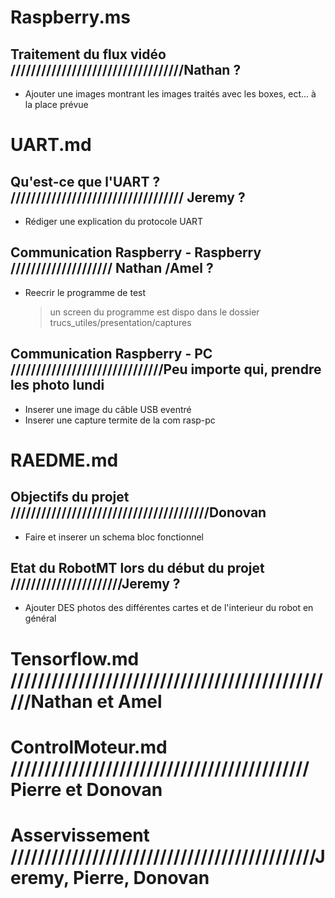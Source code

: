 # Raspberry.ms
## Traitement du flux vidéo //////////////////////////////////Nathan ?
- Ajouter une images montrant les images traités avec les boxes, ect... à la place prévue

# UART.md
## Qu'est-ce que l'UART ? ////////////////////////////////// Jeremy ?
- Rédiger une explication du protocole UART

## Communication Raspberry - Raspberry //////////////////// Nathan /Amel ?
- Reecrir le programme de test
	> un screen du programme est dispo dans le dossier trucs_utiles/presentation/captures

## Communication Raspberry - PC //////////////////////////////Peu importe qui, prendre les photo lundi
- Inserer une image du câble USB eventré
- Inserer une capture termite de la com rasp-pc

# RAEDME.md
## Objectifs du projet ///////////////////////////////////////Donovan
- Faire et inserer un schema bloc fonctionnel 

## Etat du RobotMT lors du début du projet 	//////////////////////Jeremy ?
- Ajouter DES photos des différentes cartes et de l'interieur du robot en général

# Tensorflow.md /////////////////////////////////////////////////Nathan et Amel

# ControlMoteur.md //////////////////////////////////////////// Pierre et Donovan

# Asservissement /////////////////////////////////////////////Jeremy, Pierre, Donovan

